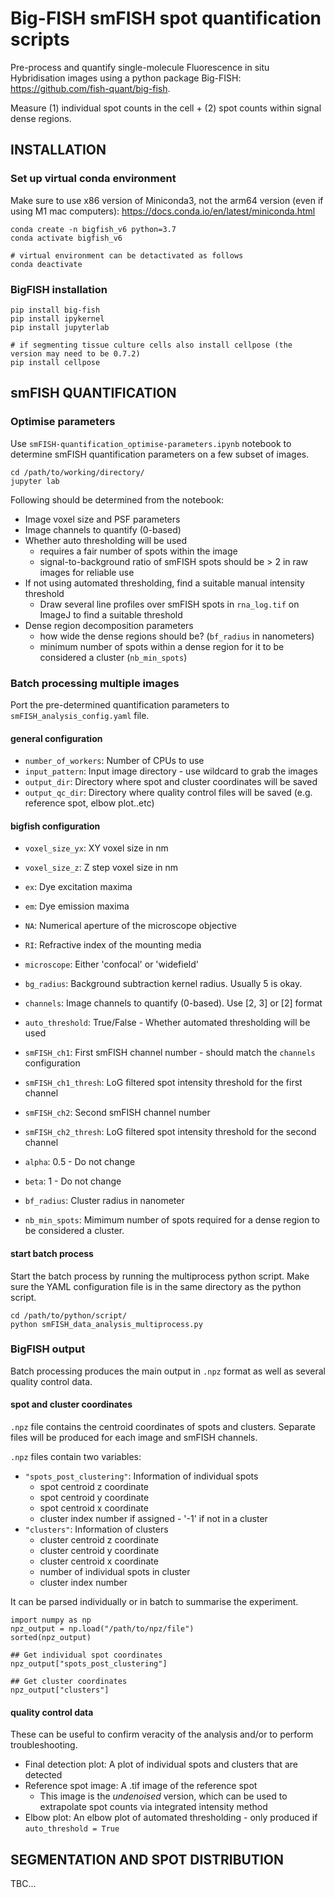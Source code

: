 # Big-FISH smFISH spot quantification scripts

Pre-process and quantify single-molecule Fluorescence in situ Hybridisation images using a python package Big-FISH: https://github.com/fish-quant/big-fish.

Measure (1) individual spot counts in the cell + (2) spot counts within signal dense regions.

## INSTALLATION

### Set up virtual conda environment 

Make sure to use x86 version of Miniconda3, not the arm64 version (even if using M1 mac computers): https://docs.conda.io/en/latest/miniconda.html

    conda create -n bigfish_v6 python=3.7
    conda activate bigfish_v6

    # virtual environment can be detactivated as follows
    conda deactivate

### BigFISH installation

    pip install big-fish
    pip install ipykernel
    pip install jupyterlab

    # if segmenting tissue culture cells also install cellpose (the version may need to be 0.7.2)
    pip install cellpose 

## smFISH QUANTIFICATION

### Optimise parameters 

Use `smFISH-quantification_optimise-parameters.ipynb` notebook to determine smFISH quantification parameters on a few subset of images.

    cd /path/to/working/directory/
    jupyter lab

Following should be determined from the notebook:

* Image voxel size and PSF parameters
* Image channels to quantify (0-based)
* Whether auto thresholding will be used 
    * requires a fair number of spots within the image
    * signal-to-background ratio of smFISH spots should be > 2 in raw images for reliable use
* If not using automated thresholding, find a suitable manual intensity threshold 
    * Draw several line profiles over smFISH spots in `rna_log.tif` on ImageJ to find a suitable threshold
* Dense region decomposition parameters
    * how wide the dense regions should be? (`bf_radius` in nanometers)
    * minimum number of spots within a dense region for it to be considered a cluster (`nb_min_spots`)

### Batch processing multiple images 

Port the pre-determined quantification parameters to `smFISH_analysis_config.yaml` file. 

#### general configuration 

* `number_of_workers`: Number of CPUs to use
* `input_pattern`: Input image directory - use wildcard to grab the images 
* `output_dir`: Directory where spot and cluster coordinates will be saved 
* `output_qc_dir`: Directory where quality control files will be saved (e.g. reference spot, elbow plot..etc)

#### bigfish configuration

* `voxel_size_yx`: XY voxel size in nm
* `voxel_size_z`: Z step voxel size in nm
* `ex`: Dye excitation maxima
* `em`: Dye emission maxima
* `NA`: Numerical aperture of the microscope objective
* `RI`: Refractive index of the mounting media
* `microscope`: Either 'confocal' or 'widefield'

* `bg_radius`: Background subtraction kernel radius. Usually 5 is okay. 

* `channels`: Image channels to quantify (0-based). Use [2, 3] or [2] format 

* `auto_threshold`: True/False - Whether automated thresholding will be used

* `smFISH_ch1`: First smFISH channel number - should match the `channels` configuration 
* `smFISH_ch1_thresh`: LoG filtered spot intensity threshold for the first channel 
* `smFISH_ch2`: Second smFISH channel number 
* `smFISH_ch2_thresh`: LoG filtered spot intensity threshold for the second channel 

* `alpha`: 0.5 - Do not change 
* `beta`: 1 - Do not change 
* `bf_radius`: Cluster radius in nanometer
* `nb_min_spots`: Mimimum number of spots required for a dense region to be considered a cluster. 

#### start batch process

Start the batch process by running the multiprocess python script. Make sure the YAML configuration file is in the same directory as the python script. 

    cd /path/to/python/script/
    python smFISH_data_analysis_multiprocess.py

### BigFISH output 

Batch processing produces the main output in `.npz` format as well as several quality control data. 

#### spot and cluster coordinates 

`.npz` file contains the centroid coordinates of spots and clusters. Separate files will be produced for each image and smFISH channels. 

`.npz` files contain two variables:  

* `"spots_post_clustering"`: Information of individual spots  
    * spot centroid z coordinate   
    * spot centroid y coordinate  
    * spot centroid x coordinate  
    * cluster index number if assigned - '-1' if not in a cluster
* `"clusters"`: Information of clusters  
    * cluster centroid z coordinate  
    * cluster centroid y coordinate  
    * cluster centroid x coordinate  
    * number of individual spots in cluster  
    * cluster index number  

It can be parsed individually or in batch to summarise the experiment.  

    import numpy as np
    npz_output = np.load("/path/to/npz/file")
    sorted(npz_output)

    ## Get individual spot coordinates
    npz_output["spots_post_clustering"]

    ## Get cluster coordinates 
    npz_output["clusters"]

#### quality control data

These can be useful to confirm veracity of the analysis and/or to perform troubleshooting. 

* Final detection plot: A plot of individual spots and clusters that are detected  
* Reference spot image: A .tif image of the reference spot  
    * This image is the *undenoised* version, which can be used to extrapolate spot counts via integrated intensity method    
* Elbow plot: An elbow plot of automated thresholding - only produced if `auto_threshold = True`   

## SEGMENTATION AND SPOT DISTRIBUTION

TBC...





